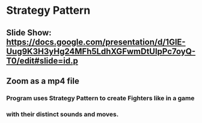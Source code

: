 # Strategy Pattern
## Slide Show: https://docs.google.com/presentation/d/1GlE-Uug9K3H3yHg24MFh5LdhXGFwmDtUIpPc7oyQ-T0/edit#slide=id.p
## Zoom as a mp4 file

### Program uses Strategy Pattern to create Fighters like in a game
### with their distinct sounds and moves.
